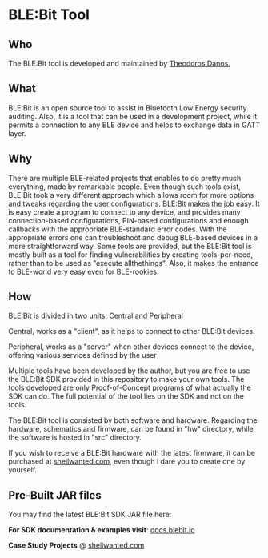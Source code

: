 # BLE:Bit Tool

## Who

The BLE:Bit tool is developed and maintained by [Theodoros Danos.](https://twitter.com/fand0mas) 

## What

BLE:Bit is an open source tool to assist in Bluetooth Low Energy security auditing. Also, it is a tool that can be used in a development project, while it permits a connection to any BLE device and helps to exchange data in GATT layer.

## Why

There are multiple BLE-related projects that enables to do pretty much everything, made by remarkable people. Even though such tools exist, BLE:Bit took a very different approach which allows room for more options and tweaks regarding the user configurations. BLE:Bit makes the job easy. It is easy create a program to connect to any device, and provides many connection-based configurations, PIN-based configurations and enough callbacks with the appropriate BLE-standard error codes. With the appropriate errors one can troubleshoot and debug BLE-based devices in a more straightforward way. Some tools are provided, but the BLE:Bit tool is mostly built as a tool for finding vulnerabilities by creating tools-per-need, rather than to be used as "execute allthethings". Also, it makes the entrance to BLE-world very easy even for BLE-rookies.

## How

BLE:Bit is divided in two units: Central and Peripheral

Central, works as a "client", as it helps to connect to other BLE:Bit devices.

Peripheral, works as a "server" when other devices connect to the device, offering various services defined by the user

Multiple tools have been developed by the author, but you are free to use the BLE:Bit SDK provided in this repository to make your own tools. The tools developed are only Proof-of-Concept programs of what actually the SDK can do. The full potential of the tool lies on the SDK and not on the tools.

The BLE:Bit tool is consisted by both software and hardware. Regarding the hardware, schematics and firmware, can be found in "hw" directory, while the software is hosted in "src" directory.

If you wish to receive a BLE:Bit hardware with the latest firmware, it can be purchased at [shellwanted.com](https://shop.shellwanted.com/), even though i dare you to create one by yourself.



## Pre-Built JAR files

You may find the latest BLE:Bit SDK JAR file here: 

[jar_sdks/BLEBitSDK_17.jar]: jar_sdks/BLEBitSDK_17.jar	"JAR File"
[jar_sdks/BLEBitSDK_17.jar]: tools/BLEBit_Server.jar	"BLE MiTM Server for Android"



**For SDK documentation & examples visit**: [docs.blebit.io](https://docs.blebit.io)

**Case Study Projects** @ [shellwanted.com](shellwanted.com)